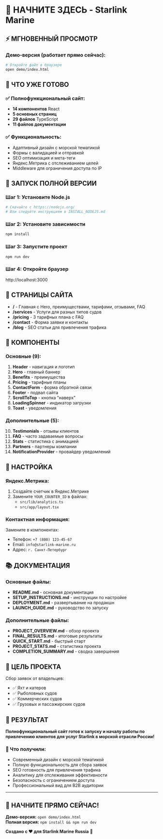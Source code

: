 # 🚀 НАЧНИТЕ ЗДЕСЬ - Starlink Marine

## ⚡ МГНОВЕННЫЙ ПРОСМОТР

### Демо-версия (работает прямо сейчас):
```bash
# Откройте файл в браузере
open demo/index.html
```

## 🎯 ЧТО УЖЕ ГОТОВО

### ✅ Полнофункциональный сайт:
- **14 компонентов** React
- **5 основных страниц**
- **29 файлов** TypeScript
- **11 файлов документации**

### ✅ Функциональность:
- Адаптивный дизайн с морской тематикой
- Формы с валидацией и отправкой
- SEO оптимизация и мета-теги
- Яндекс.Метрика с отслеживанием целей
- Middleware для ограничения доступа по IP

## 🚀 ЗАПУСК ПОЛНОЙ ВЕРСИИ

### Шаг 1: Установите Node.js
```bash
# Скачайте с https://nodejs.org/
# Или следуйте инструкциям в INSTALL_NODEJS.md
```

### Шаг 2: Установите зависимости
```bash
npm install
```

### Шаг 3: Запустите проект
```bash
npm run dev
```

### Шаг 4: Откройте браузер
http://localhost:3000

## 📱 СТРАНИЦЫ САЙТА

- **/** - Главная с Hero, преимуществами, тарифами, отзывами, FAQ
- **/services** - Услуги для разных типов судов
- **/pricing** - 3 тарифных плана с FAQ
- **/contact** - Форма заявки и контакты
- **/blog** - SEO статьи для привлечения трафика

## 🎨 КОМПОНЕНТЫ

### Основные (9):
1. **Header** - навигация и логотип
2. **Hero** - главный баннер
3. **Benefits** - преимущества
4. **Pricing** - тарифные планы
5. **ContactForm** - форма обратной связи
6. **Footer** - подвал сайта
7. **ScrollToTop** - кнопка "наверх"
8. **LoadingSpinner** - индикатор загрузки
9. **Toast** - уведомления

### Дополнительные (5):
10. **Testimonials** - отзывы клиентов
11. **FAQ** - часто задаваемые вопросы
12. **Stats** - статистика с анимацией
13. **Partners** - партнеры компании
14. **NotificationProvider** - провайдер уведомлений

## 🔧 НАСТРОЙКА

### Яндекс.Метрика:
1. Создайте счетчик в Яндекс.Метрике
2. Замените `YOUR_COUNTER_ID` в файлах:
   - `src/lib/analytics.ts`
   - `src/app/layout.tsx`

### Контактная информация:
Замените в компонентах:
- Телефон: `+7 (800) 123-45-67`
- Email: `info@starlink-marine.ru`
- Адрес: `г. Санкт-Петербург`

## 📚 ДОКУМЕНТАЦИЯ

### Основные файлы:
- **README.md** - основная документация
- **SETUP_INSTRUCTIONS.md** - инструкции по настройке
- **DEPLOYMENT.md** - развертывание на продакшн
- **LAUNCH_GUIDE.md** - руководство по запуску

### Дополнительные файлы:
- **PROJECT_OVERVIEW.md** - обзор проекта
- **FINAL_RESULTS.md** - итоговые результаты
- **QUICK_START.md** - быстрый старт
- **PROJECT_STATS.md** - статистика проекта
- **COMPLETION_SUMMARY.md** - сводка завершения

## 🎯 ЦЕЛЬ ПРОЕКТА

Сбор заявок от владельцев:
- ✅ Яхт и катеров
- ✅ Рыболовных судов
- ✅ Коммерческих судов
- ✅ Грузовых и пассажирских судов

## 🚢 РЕЗУЛЬТАТ

**Полнофункциональный сайт готов к запуску и началу работы по привлечению клиентов для услуг Starlink в морской отрасли России!**

### 🎉 Что получили:
- Современный дизайн с морской тематикой
- Полную функциональность для сбора заявок
- SEO готовность для привлечения трафика
- Аналитику для отслеживания эффективности
- Безопасность с ограничением доступа
- Профессиональный вид для B2B аудитории

---

## 🚀 НАЧНИТЕ ПРЯМО СЕЙЧАС!

**Демо-версия:** `open demo/index.html`  
**Полная версия:** `npm install && npm run dev`

**Создано с ❤️ для Starlink Marine Russia** 🚢
